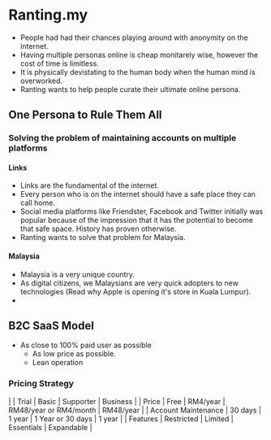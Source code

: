 # Ranting.my



- People had had their chances playing around with anonymity on the internet.
- Having multiple personas online is cheap monitarely wise, however the cost of time is limitless.
- It is physically devistating to the human body when the human mind is overworked.
- Ranting wants to help people curate their ultimate online persona.

## One Persona to Rule Them All

### Solving the problem of maintaining accounts on multiple platforms

#### Links

- Links are the fundamental of the internet.
- Every person who is on the internet should have a safe place they can call home.
- Social media platforms like Friendster, Facebook and Twitter initially was popular because of the impression that it has the potential to become that safe space. History has proven otherwise.
- Ranting wants to solve that problem for Malaysia.

#### Malaysia

- Malaysia is a very unique country.
- As digital citizens, we Malaysians are very quick adopters to new technologies (Read why Apple is opening it's store in Kuala Lumpur).
- 

## B2C SaaS Model

- As close to 100% paid user as possible
  - As low price as possible.
  - Lean operation


### Pricing Strategy

|  | Trial | Basic | Supporter | Business |
| Price | Free | RM4/year | RM48/year or RM4/month | RM48/year |
| Account Maintenance | 30 days | 1 year | 1 Year or 30 days | 1 year |
| Features | Restricted | Limited | Essentials | Expandable |

